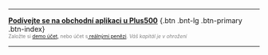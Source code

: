 
- - -


[**Podívejte se na obchodní aplikaci u Plus500**](http://blog.forexsrovnavac.cz/plus500cz) {.btn .bnt-lg .btn-primary .btn-index} 
<br>
<font size="1" color="grey" face="">Založte si <a href="http://blog.forexsrovnavac.cz/plus500cz">demo účet,</a> nebo účet s<a href="http://blog.forexsrovnavac.cz/plus500cz"> reálnými penězi</a>. *Váš kapitál je v ohrožení*</font>    




- - -
